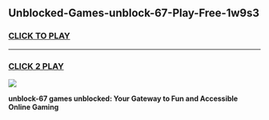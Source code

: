 
## Unblocked-Games-unblock-67-Play-Free-1w9s3
<h3>
<a href="https://premium76.site?title=unblock-67&ref=20M">CLICK TO PLAY</a></h3>
<hr>

<h3>
<a href="https://premium76.site?title=unblock-67&ref=20M">CLICK 2 PLAY</a>
  
</h3>

<a href="https://premium76.site?title=unblock-67&ref=19M"><img src="https://clearcache.store/games.png"></a>


**unblock-67 games unblocked: Your Gateway to Fun and Accessible Online Gaming**
